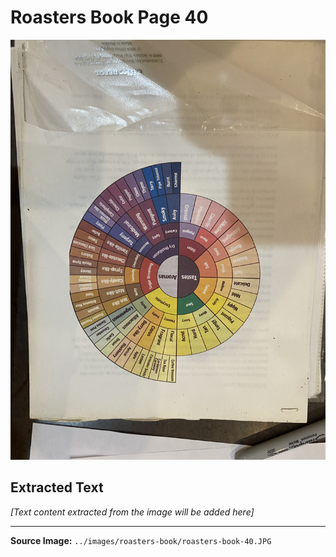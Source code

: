 # Roasters Book Page 40

![Roasters Book Page 40](../images/roasters-book/roasters-book-40.JPG)

## Extracted Text

*[Text content extracted from the image will be added here]*

---

**Source Image:** `../images/roasters-book/roasters-book-40.JPG`
